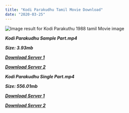 ```yaml
---
title: "Kodi Parakudhu Tamil Movie Download"
date: "2020-03-25"
---
```


![Image result for Kodi Parakuthu 1988 tamil Movie image](https://image.tmdb.org/t/p/w500/ytO5w8QeD2XCFXotr8NWJ5BqFJq.jpg)

**_Kodi Parakudhu Sample Part.mp4_**

**_Size: 3.93mb_**

**_[Download Server 1](http://b5.wetransfer.vip/files/{6f622526c29ee360cda5b2e87a916054ceacd5b4cb5e41dd1b031440e2d63f02}20Actor{6f622526c29ee360cda5b2e87a916054ceacd5b4cb5e41dd1b031440e2d63f02}20Hits{6f622526c29ee360cda5b2e87a916054ceacd5b4cb5e41dd1b031440e2d63f02}20Collection/Rajinikanth{6f622526c29ee360cda5b2e87a916054ceacd5b4cb5e41dd1b031440e2d63f02}20Movies{6f622526c29ee360cda5b2e87a916054ceacd5b4cb5e41dd1b031440e2d63f02}20Collection/Rajinikanth{6f622526c29ee360cda5b2e87a916054ceacd5b4cb5e41dd1b031440e2d63f02}20Classic{6f622526c29ee360cda5b2e87a916054ceacd5b4cb5e41dd1b031440e2d63f02}20Collection/Kodi{6f622526c29ee360cda5b2e87a916054ceacd5b4cb5e41dd1b031440e2d63f02}20Parakkudhu{6f622526c29ee360cda5b2e87a916054ceacd5b4cb5e41dd1b031440e2d63f02}20(1988)/Kodi{6f622526c29ee360cda5b2e87a916054ceacd5b4cb5e41dd1b031440e2d63f02}20Parakkudhu{6f622526c29ee360cda5b2e87a916054ceacd5b4cb5e41dd1b031440e2d63f02}20{6f622526c29ee360cda5b2e87a916054ceacd5b4cb5e41dd1b031440e2d63f02}20Sample{6f622526c29ee360cda5b2e87a916054ceacd5b4cb5e41dd1b031440e2d63f02}20HD.mp4)_**

**_[Download Server 2](http://b5.wetransfer.vip/files/{6f622526c29ee360cda5b2e87a916054ceacd5b4cb5e41dd1b031440e2d63f02}20Actor{6f622526c29ee360cda5b2e87a916054ceacd5b4cb5e41dd1b031440e2d63f02}20Hits{6f622526c29ee360cda5b2e87a916054ceacd5b4cb5e41dd1b031440e2d63f02}20Collection/Rajinikanth{6f622526c29ee360cda5b2e87a916054ceacd5b4cb5e41dd1b031440e2d63f02}20Movies{6f622526c29ee360cda5b2e87a916054ceacd5b4cb5e41dd1b031440e2d63f02}20Collection/Rajinikanth{6f622526c29ee360cda5b2e87a916054ceacd5b4cb5e41dd1b031440e2d63f02}20Classic{6f622526c29ee360cda5b2e87a916054ceacd5b4cb5e41dd1b031440e2d63f02}20Collection/Kodi{6f622526c29ee360cda5b2e87a916054ceacd5b4cb5e41dd1b031440e2d63f02}20Parakkudhu{6f622526c29ee360cda5b2e87a916054ceacd5b4cb5e41dd1b031440e2d63f02}20(1988)/Kodi{6f622526c29ee360cda5b2e87a916054ceacd5b4cb5e41dd1b031440e2d63f02}20Parakkudhu{6f622526c29ee360cda5b2e87a916054ceacd5b4cb5e41dd1b031440e2d63f02}20{6f622526c29ee360cda5b2e87a916054ceacd5b4cb5e41dd1b031440e2d63f02}20Sample{6f622526c29ee360cda5b2e87a916054ceacd5b4cb5e41dd1b031440e2d63f02}20HD.mp4)_**

**_Kodi Parakudhu Single Part.mp4_**

**_Size: 556.01mb_**

**_[Download Server 1](http://b5.wetransfer.vip/files/{6f622526c29ee360cda5b2e87a916054ceacd5b4cb5e41dd1b031440e2d63f02}20Actor{6f622526c29ee360cda5b2e87a916054ceacd5b4cb5e41dd1b031440e2d63f02}20Hits{6f622526c29ee360cda5b2e87a916054ceacd5b4cb5e41dd1b031440e2d63f02}20Collection/Rajinikanth{6f622526c29ee360cda5b2e87a916054ceacd5b4cb5e41dd1b031440e2d63f02}20Movies{6f622526c29ee360cda5b2e87a916054ceacd5b4cb5e41dd1b031440e2d63f02}20Collection/Rajinikanth{6f622526c29ee360cda5b2e87a916054ceacd5b4cb5e41dd1b031440e2d63f02}20Classic{6f622526c29ee360cda5b2e87a916054ceacd5b4cb5e41dd1b031440e2d63f02}20Collection/Kodi{6f622526c29ee360cda5b2e87a916054ceacd5b4cb5e41dd1b031440e2d63f02}20Parakkudhu{6f622526c29ee360cda5b2e87a916054ceacd5b4cb5e41dd1b031440e2d63f02}20(1988)/Kodi{6f622526c29ee360cda5b2e87a916054ceacd5b4cb5e41dd1b031440e2d63f02}20Parakkudhu{6f622526c29ee360cda5b2e87a916054ceacd5b4cb5e41dd1b031440e2d63f02}20{6f622526c29ee360cda5b2e87a916054ceacd5b4cb5e41dd1b031440e2d63f02}20Single{6f622526c29ee360cda5b2e87a916054ceacd5b4cb5e41dd1b031440e2d63f02}20Part{6f622526c29ee360cda5b2e87a916054ceacd5b4cb5e41dd1b031440e2d63f02}20HD.mp4)_**

**_[Download Server 2](http://b5.wetransfer.vip/files/{6f622526c29ee360cda5b2e87a916054ceacd5b4cb5e41dd1b031440e2d63f02}20Actor{6f622526c29ee360cda5b2e87a916054ceacd5b4cb5e41dd1b031440e2d63f02}20Hits{6f622526c29ee360cda5b2e87a916054ceacd5b4cb5e41dd1b031440e2d63f02}20Collection/Rajinikanth{6f622526c29ee360cda5b2e87a916054ceacd5b4cb5e41dd1b031440e2d63f02}20Movies{6f622526c29ee360cda5b2e87a916054ceacd5b4cb5e41dd1b031440e2d63f02}20Collection/Rajinikanth{6f622526c29ee360cda5b2e87a916054ceacd5b4cb5e41dd1b031440e2d63f02}20Classic{6f622526c29ee360cda5b2e87a916054ceacd5b4cb5e41dd1b031440e2d63f02}20Collection/Kodi{6f622526c29ee360cda5b2e87a916054ceacd5b4cb5e41dd1b031440e2d63f02}20Parakkudhu{6f622526c29ee360cda5b2e87a916054ceacd5b4cb5e41dd1b031440e2d63f02}20(1988)/Kodi{6f622526c29ee360cda5b2e87a916054ceacd5b4cb5e41dd1b031440e2d63f02}20Parakkudhu{6f622526c29ee360cda5b2e87a916054ceacd5b4cb5e41dd1b031440e2d63f02}20{6f622526c29ee360cda5b2e87a916054ceacd5b4cb5e41dd1b031440e2d63f02}20Single{6f622526c29ee360cda5b2e87a916054ceacd5b4cb5e41dd1b031440e2d63f02}20Part{6f622526c29ee360cda5b2e87a916054ceacd5b4cb5e41dd1b031440e2d63f02}20HD.mp4)_**
